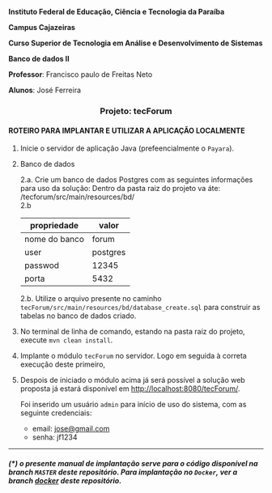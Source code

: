 **Instituto Federal de Educação, Ciência e Tecnologia da Paraíba**

**Campus Cajazeiras**

**Curso Superior de Tecnologia em Análise e Desenvolvimento de Sistemas**

**Banco de dados II**

**Professor**: Francisco paulo de Freitas Neto

**Alunos**: José Ferreira 

<h3 align="center">
  Projeto: tecForum
</h3>




#### ROTEIRO PARA IMPLANTAR E UTILIZAR A APLICAÇÃO LOCALMENTE




1. Inicie o servidor de aplicação Java (prefeencialmente o `Payara`). 
2. Banco de dados

    2.a.  Crie um banco de dados Postgres com as seguintes informações para uso da solução:
          Dentro da pasta raiz do projeto va áte: /tecforum/src/main/resources/bd/  
    2.b


    | propriedade | valor |
    |-----|-----|
    | nome do banco | forum
    | user | postgres |
    | passwod | 12345 |
    | porta | 5432 |

    2.b. Utilize o arquivo presente no caminho `tecForum/src/main/resources/bd/database_create.sql` para construir as tabelas no banco de dados criado.


3. No terminal de linha de comando, estando na pasta raiz do projeto, execute `mvn clean install`.

4. Implante o módulo `tecForum` no servidor. Logo em seguida à correta execução deste primeiro,
5. Despois de iniciado o módulo acima já será possível a solução web proposta já estará disponível em  [http://localhost:8080/tecForum/](http://localhost:8080/tecForum/).

    Foi inserido um usuário `admin` para início de uso do sistema, com as seguinte credenciais:
      - email: jose@gmail.com
      - senha: jf1234

<hr>

##### (*) o presente manual de implantação serve para o código disponível na branch `MASTER` deste repositório.  Para implantação no `Docker`, ver a branch [docker](https://github.com/joseferreira01/tecForum/branch/bDocker) deste repositório.
